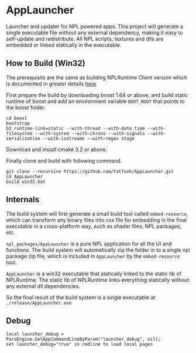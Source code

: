 # AppLauncher
Launcher and updater for NPL powered apps. This project will generate a single executable file 
without any external dependency, making it easy to self-update and redistribute. 
All NPL scripts, textures and dlls are embedded or linked statically in the executable.

## How to Build (Win32)
The prerequisits are the same as building NPLRuntime Client version which is documented 
in greater details [here](https://github.com/LiXizhi/NPLRuntime/wiki/InstallGuide#install-on-windows-from-source)

First prepare the build by downloading boost 1.64 or above, and build static runtime of boost and add
an environment variable `BOOT_ROOT` that points to the boost folder. 
```
cd boost
bootstrap
b2 runtime-link=static --with-thread --with-date_time --with-filesystem --with-system --with-chrono --with-signals --with-serialization --with-iostreams --with-regex stage
```

Download and install cmake 3.2 or above. 

Finally clone and build with following command. 
```
git clone --recursive https://github.com/tatfook/AppLauncher.git
cd AppLauncher
build_win32.bat
```

## Internals
The build system will first generate a small build tool called `embed-resource`, which can 
transform any binary files into cxx file for embedding in the final executable in a cross-platform
way, such as shader files, NPL packages, etc. 

`npl_packages/AppLauncher` is a pure NPL application for all the UI and functions. 
The build system will automatically zip the folder in to a single npl package zip file, which 
is included in `AppLauncher` by the `embed-resource` tool.

`AppLauncher` is a win32 executable that statically linked to the static lib of NPLRuntime. 
The static lib of NPLRuntime links everything statically without any external dll dependencies. 

So the final result of the build system is a single executable at `./release/AppLauncher.exe`
## Debug
```
local launcher_debug = ParaEngine.GetAppCommandLineByParam("launcher_debug", nil);
set launcher_debug="true" in cmdline to load local pages
```
